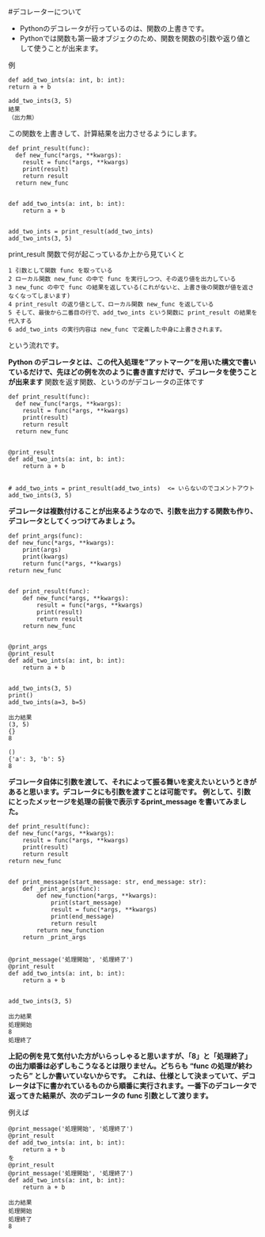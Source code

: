 #デコレーターについて
- Pythonのデコレータが行っているのは、関数の上書きです。
- Pythonでは関数も第一級オブジェクのため、関数を関数の引数や返り値として使うことが出来ます。

例

    def add_two_ints(a: int, b: int):
    return a + b
     
    add_two_ints(3, 5)
    結果
    （出力無）
この関数を上書きして、計算結果を出力させるようにします。

    def print_result(func):
      def new_func(*args, **kwargs):
        result = func(*args, **kwargs)
        print(result)
        return result
      return new_func
 
 
    def add_two_ints(a: int, b: int):
        return a + b
     
     
    add_two_ints = print_result(add_two_ints)
    add_two_ints(3, 5)
print_result 関数で何が起こっているか上から見ていくと

    1 引数として関数 func を取っている
    2 ローカル関数 new_func の中で func を実行しつつ、その返り値を出力している
    3 new_func の中で func の結果を返している(これがないと、上書き後の関数が値を返さなくなってしまいます)
    4 print_result の返り値として、ローカル関数 new_func を返している
    5 そして、最後から二番目の行で、add_two_ints という関数に print_result の結果を代入する
    6 add_two_ints の実行内容は new_func で定義した中身に上書きされます。

という流れです。

**Python のデコレータとは、この代入処理を”アットマーク”を用いた構文で書いているだけで、先ほどの例を次のように書き直すだけで、デコレータを使うことが出来ます**
関数を返す関数、というのがデコレータの正体です

    def print_result(func):
      def new_func(*args, **kwargs):
        result = func(*args, **kwargs)
        print(result)
        return result
      return new_func
 
 
    @print_result
    def add_two_ints(a: int, b: int):
        return a + b
     
     
    # add_two_ints = print_result(add_two_ints)  <= いらないのでコメントアウト
    add_two_ints(3, 5)
    
**デコレータは複数付けることが出来るようなので、引数を出力する関数も作り、デコレータとしてくっつけてみましょう。**

    def print_args(func):
    def new_func(*args, **kwargs):
        print(args)
        print(kwargs)
        return func(*args, **kwargs)
    return new_func
 
 
    def print_result(func):
        def new_func(*args, **kwargs):
            result = func(*args, **kwargs)
            print(result)
            return result
        return new_func
     
     
    @print_args
    @print_result
    def add_two_ints(a: int, b: int):
        return a + b
     
     
    add_two_ints(3, 5)
    print()
    add_two_ints(a=3, b=5)
    
    出力結果
    (3, 5)
    {}
    8
     
    ()
    {'a': 3, 'b': 5}
    8
    
**デコレータ自体に引数を渡して、それによって振る舞いを変えたいというときがあると思います。デコレータにも引数を渡すことは可能です。**
**例として、引数にとったメッセージを処理の前後で表示するprint_message を書いてみました。**

    def print_result(func):
    def new_func(*args, **kwargs):
        result = func(*args, **kwargs)
        print(result)
        return result
    return new_func
 
 
    def print_message(start_message: str, end_message: str):
        def _print_args(func):
            def new_function(*args, **kwargs):
                print(start_message)
                result = func(*args, **kwargs)
                print(end_message)
                return result
            return new_function
        return _print_args
     
     
    @print_message('処理開始', '処理終了')
    @print_result
    def add_two_ints(a: int, b: int):
        return a + b
     
     
    add_two_ints(3, 5)
    
    出力結果
    処理開始
    8
    処理終了
    
**上記の例を見て気付いた方がいらっしゃると思いますが、「8」と「処理終了」の出力順番は必ずしもこうなるとは限りません。どちらも “func の処理が終わったら” としか書いていないからです。**
**これは、仕様として決まっていて、デコレータは下に書かれているものから順番に実行されます。一番下のデコレータで返ってきた結果が、次のデコレータの func 引数として渡ります。**

例えば

    @print_message('処理開始', '処理終了')
    @print_result
    def add_two_ints(a: int, b: int):
        return a + b
    を
    @print_result
    @print_message('処理開始', '処理終了')
    def add_two_ints(a: int, b: int):
        return a + b
    
    出力結果
    処理開始
    処理終了
    8


    

    